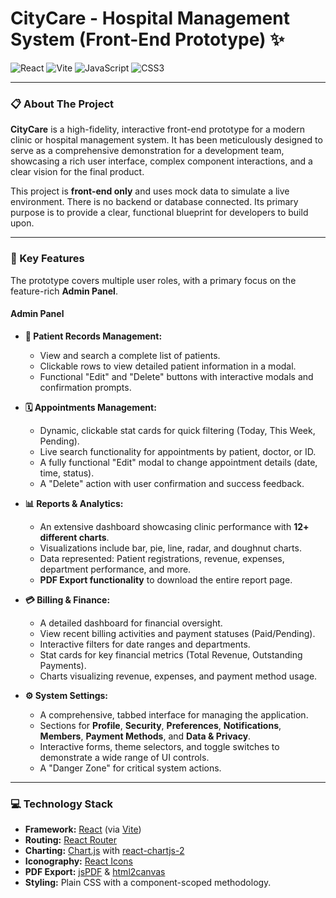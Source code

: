 # CityCare - Hospital Management System (Front-End Prototype) ✨

![React](https://img.shields.io/badge/react-%2320232a.svg?style=for-the-badge&logo=react&logoColor=%2361DAFB)
![Vite](https://img.shields.io/badge/vite-%23646CFF.svg?style=for-the-badge&logo=vite&logoColor=white)
![JavaScript](https://img.shields.io/badge/javascript-%23323330.svg?style=for-the-badge&logo=javascript&logoColor=%23F7DF1E)
![CSS3](https://img.shields.io/badge/css3-%231572B6.svg?style=for-the-badge&logo=css3&logoColor=white)

---

### 📋 About The Project

**CityCare** is a high-fidelity, interactive front-end prototype for a modern clinic or hospital management system. It has been meticulously designed to serve as a comprehensive demonstration for a development team, showcasing a rich user interface, complex component interactions, and a clear vision for the final product.

This project is **front-end only** and uses mock data to simulate a live environment. There is no backend or database connected. Its primary purpose is to provide a clear, functional blueprint for developers to build upon.

---

### 🚀 Key Features

The prototype covers multiple user roles, with a primary focus on the feature-rich **Admin Panel**.

#### **Admin Panel**
*   **👤 Patient Records Management:**
    *   View and search a complete list of patients.
    *   Clickable rows to view detailed patient information in a modal.
    *   Functional "Edit" and "Delete" buttons with interactive modals and confirmation prompts.

*   **🗓️ Appointments Management:**
    *   Dynamic, clickable stat cards for quick filtering (Today, This Week, Pending).
    *   Live search functionality for appointments by patient, doctor, or ID.
    *   A fully functional "Edit" modal to change appointment details (date, time, status).
    *   A "Delete" action with user confirmation and success feedback.

*   **📊 Reports & Analytics:**
    *   An extensive dashboard showcasing clinic performance with **12+ different charts**.
    *   Visualizations include bar, pie, line, radar, and doughnut charts.
    *   Data represented: Patient registrations, revenue, expenses, department performance, and more.
    *   **PDF Export functionality** to download the entire report page.

*   **💳 Billing & Finance:**
    *   A detailed dashboard for financial oversight.
    *   View recent billing activities and payment statuses (Paid/Pending).
    *   Interactive filters for date ranges and departments.
    *   Stat cards for key financial metrics (Total Revenue, Outstanding Payments).
    *   Charts visualizing revenue, expenses, and payment method usage.

*   **⚙️ System Settings:**
    *   A comprehensive, tabbed interface for managing the application.
    *   Sections for **Profile**, **Security**, **Preferences**, **Notifications**, **Members**, **Payment Methods**, and **Data & Privacy**.
    *   Interactive forms, theme selectors, and toggle switches to demonstrate a wide range of UI controls.
    *   A "Danger Zone" for critical system actions.

---

### 💻 Technology Stack

*   **Framework:** [React](https://reactjs.org/) (via [Vite](https://vitejs.dev/))
*   **Routing:** [React Router](https://reactrouter.com/)
*   **Charting:** [Chart.js](https://www.chartjs.org/) with [react-chartjs-2](https://react-chartjs-2.js.org/)
*   **Iconography:** [React Icons](https://react-icons.github.io/react-icons/)
*   **PDF Export:** [jsPDF](https://github.com/parallax/jsPDF) & [html2canvas](https://html2canvas.hertzen.com/)
*   **Styling:** Plain CSS with a component-scoped methodology.
